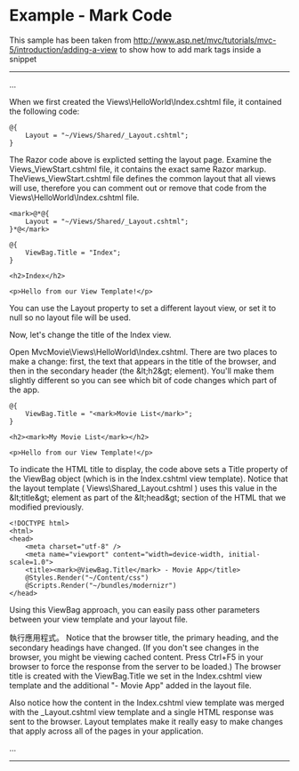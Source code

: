 <properties pageTitle="Documentation Example - Mark code" metaKeywords="" description="This is an example document" services="" documentationCenter="" title="Documentation Example - Inline code" solutions="" authors="" videoId="" scriptId="" />

# Example - Mark Code #

This sample has been taken from http://www.asp.net/mvc/tutorials/mvc-5/introduction/adding-a-view to show how to add mark tags inside a snippet

---
...

When we first created the Views\HelloWorld\Index.cshtml file, it contained the following code:

````
@{
    Layout = "~/Views/Shared/_Layout.cshtml";
}
````
    
The Razor code above is explicted setting the layout page. Examine the Views<ph id="ph1">\_</ph>ViewStart.cshtml file, it contains the exact same Razor markup. TheViews<ph id="ph1">\_</ph>ViewStart.cshtml file defines the common layout that all views will use, therefore you can comment out or remove that code from the  Views\HelloWorld\Index.cshtml file.

````
<mark>@*@{
    Layout = "~/Views/Shared/_Layout.cshtml";
}*@</mark>

@{
    ViewBag.Title = "Index";
}

<h2>Index</h2>

<p>Hello from our View Template!</p>
````

You can use the Layout property to set a different layout view, or set it to null so no layout file will be used.

Now, let's change the title of the Index view.

Open MvcMovie\Views\HelloWorld\Index.cshtml. There are two places to make a change: first, the text that appears in the title of the browser, and then in the secondary header (the <ph id="ph1">&amp;lt;</ph>h2<ph id="ph2">&amp;gt;</ph> element). You'll make them slightly different so you can see which bit of code changes which part of the app.

````
@{
    ViewBag.Title = "<mark>Movie List</mark>";
}

<h2><mark>My Movie List</mark></h2>

<p>Hello from our View Template!</p>
````

To indicate the HTML title to display, the code above sets a Title property of the ViewBag object (which is in the Index.cshtml view template). Notice that the layout template  ( Views\Shared<ph id="ph1">\_</ph>Layout.cshtml ) uses this value in the <ph id="ph2">&amp;lt;</ph>title<ph id="ph3">&amp;gt;</ph> element as part of the <ph id="ph4">&amp;lt;</ph>head<ph id="ph5">&amp;gt;</ph> section of the HTML that we modified previously.

````
<!DOCTYPE html>
<html>
<head>
    <meta charset="utf-8" />
    <meta name="viewport" content="width=device-width, initial-scale=1.0">
    <title><mark>@ViewBag.Title</mark> - Movie App</title>
    @Styles.Render("~/Content/css")
    @Scripts.Render("~/bundles/modernizr")
</head>
````

Using this ViewBag approach, you can easily pass other parameters between your view template and your layout file.

執行應用程式。 Notice that the browser title, the primary heading, and the secondary headings have changed. (If you don't see changes in the browser, you might be viewing cached content. Press Ctrl+F5 in your browser to force the response from the server to be loaded.) The browser title is created with the  ViewBag.Title we set in the Index.cshtml view template  and the additional  "- Movie App" added in the layout file.

Also notice how the content in the Index.cshtml view template was merged with the _Layout.cshtml view template and a single HTML response was sent to the browser. Layout templates make it really easy to make changes that apply across all of the pages in your application.

...

---
